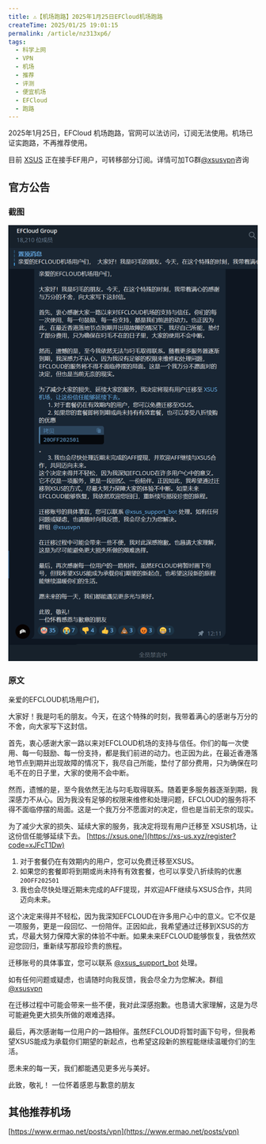 ```yaml
---
title: ⚠️【机场跑路】2025年1月25日EFCloud机场跑路
createTime: 2025/01/25 19:01:15
permalink: /article/nz313xp6/
tags:
  - 科学上网
  - VPN
  - 机场
  - 推荐
  - 评测
  - 便宜机场
  - EFCloud
  - 跑路
---
```


2025年1月25日，EFCloud 机场跑路，官网可以法访问，订阅无法使用。机场已证实跑路，不再推荐使用。

目前 [XSUS](https://xs-us.xyz/register?code=xJFcT1Dw) 正在接手EF用户，可转移部分订阅。详情可加TG群[@xsusvpn](https://t.me/xsusvpn)咨询

<!-- more -->

## 官方公告

### 截图
![EFCloud 机场跑路公告](images/机场跑路EFCloud/image.png)

### 原文

亲爱的EFCLOUD机场用户们，

大家好！我是叼毛的朋友。今天，在这个特殊的时刻，我带着满心的感谢与万分的不舍，向大家写下这封信。

首先，衷心感谢大家一路以来对EFCLOUD机场的支持与信任。你们的每一次使用、每一句鼓励、每一份支持，都是我们前进的动力。也正因为此，在最近香港落地节点到期并出现故障的情况下，我尽自己所能，垫付了部分费用，只为确保在叼毛不在的日子里，大家的使用不会中断。

然而，遗憾的是，至今我依然无法与叼毛取得联系。随着更多服务器逐渐到期，我深感力不从心。因为我没有足够的权限来维修和处理问题，EFCLOUD的服务将不得不面临停摆的局面。这是一个我万分不愿面对的决定，但也是当前无奈的现实。

为了减少大家的损失、延续大家的服务，我决定将现有用户迁移至 XSUS机场，让这份信任能够延续下去。 [https://xsus.one/](https://xs-us.xyz/register?code=xJFcT1Dw)

1. 对于套餐仍在有效期内的用户，您可以免费迁移至XSUS。
2. 如果您的套餐即将到期或尚未持有有效套餐，也可以享受八折续购的优惠`20OFF202501`
3. 我也会尽快处理近期未完成的AFF提现，并欢迎AFF继续与XSUS合作，共同迈向未来。

这个决定来得并不轻松，因为我深知EFCLOUD在许多用户心中的意义。它不仅是一项服务，更是一段回忆、一份陪伴。正因如此，我希望通过迁移到XSUS的方式，尽最大努力保障大家的体验不中断。如果未来EFCLOUD能够恢复，我依然欢迎您回归，重新续写那段珍贵的旅程。

迁移账号的具体事宜，您可以联系 [@xsus_support_bot](https://t.me/xsus_support_bot) 处理。

如有任何问题或疑虑，也请随时向我反馈，我会尽全力为您解决。群组 [@xsusvpn](https://t.me/xsusvpn) 

在迁移过程中可能会带来一些不便，我对此深感抱歉。也恳请大家理解，这是为尽可能避免更大损失所做的艰难选择。

最后，再次感谢每一位用户的一路相伴。虽然EFCLOUD将暂时画下句号，但我希望XSUS能成为承载你们期望的新起点，也希望这段新的旅程能继续温暖你们的生活。

愿未来的每一天，我们都能遇见更多光与美好。

此致，敬礼！
一位怀着感恩与歉意的朋友

## 其他推荐机场

[https://www.ermao.net/posts/vpn](https://www.ermao.net/posts/vpn)